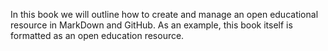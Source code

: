 In this book we will outline how to create and manage an open educational resource in MarkDown and GitHub. As an example, this book itself is formatted as an open education resource.
